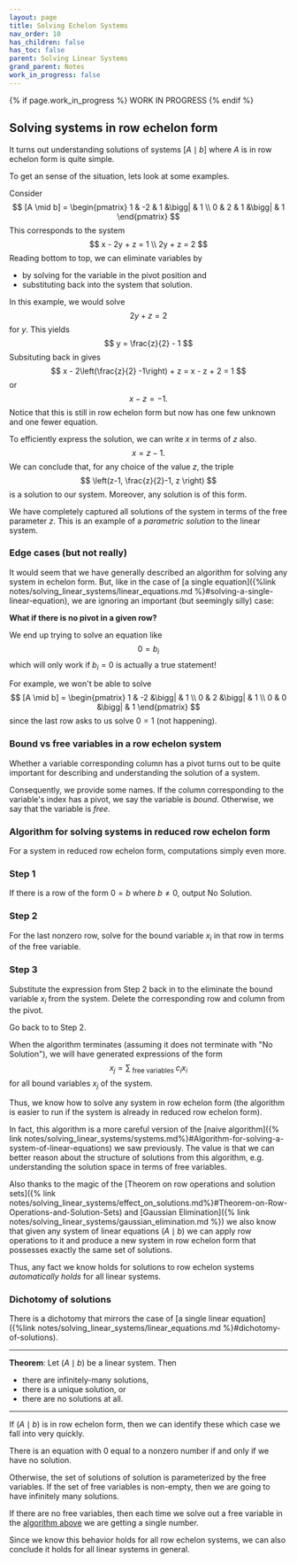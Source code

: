 ```yaml
---
layout: page
title: Solving Echelon Systems
nav_order: 10
has_children: false
has_toc: false
parent: Solving Linear Systems
grand_parent: Notes
work_in_progress: false 
---
```


{% if page.work_in_progress %}
    WORK IN PROGRESS
{% endif %}

## Solving systems in row echelon form

It turns out understanding solutions of systems $[A \mid b]$ where 
$A$ is in row echelon form is quite simple. 

To get an sense of the situation, lets look at some examples. 

Consider 
$$
    [A \mid b] = 
    \begin{pmatrix}
        1 & -2 & 1 &\bigg| & 1 \\
        0 & 2 & 1 &\bigg| & 1 
    \end{pmatrix}
$$
This corresponds to the system
$$
    x - 2y + z = 1 \\
    2y + z = 2
$$
Reading bottom to top, we can eliminate variables by
* by solving for the variable in the pivot position and 
* substituting back into the system that solution. 

In this example, we would solve
$$
    2y + z = 2 
$$
for $y$. This yields 
$$
    y = \frac{z}{2} - 1
$$
Subsituting back in gives 
$$
    x - 2\left(\frac{z}{2} -1\right) + z = x - z + 2 = 1
$$
or 
$$
    x - z = -1.
$$
Notice that this is still in row echelon form but now has 
one few unknown and one fewer equation. 

To efficiently express the solution, we can write $x$ in 
terms of $z$ also. 
$$
    x = z-1. 
$$
We can conclude that, for any choice of the value $z$, the triple 
$$
    \left(z-1, \frac{z}{2}-1, z \right)
$$
is a solution to our system. Moreover, any solution is of this form.

We have completely captured all solutions of the system in terms 
of the free parameter $z$. This is an example of a _parametric solution_ 
to the linear system.  

### Edge cases (but not really) 

It would seem that we have generally described an algorithm for 
solving any system in echelon form. But, like in the case of 
[a single equation]({%link notes/solving_linear_systems/linear_equations.md %}#solving-a-single-linear-equation),
we are ignoring an important (but seemingly silly) case: 

**What if there is no pivot in a given row?**

We end up trying to solve an equation like 
$$
    0 = b_i 
$$
which will only work if $b_i = 0$ is actually a true statement!

For example, we won't be able to solve 
$$
    [A \mid b] = 
    \begin{pmatrix}
        1 & -2 &\bigg| & 1 \\
        0 & 2 &\bigg| & 1 \\
        0 & 0 &\bigg| & 1 
    \end{pmatrix}
$$
since the last row asks to us solve $0=1$ (not happening).  

### Bound vs free variables in a row echelon system 

Whether a variable corresponding column has a pivot turns out to be 
quite important for describing and understanding the solution of a system. 

Consequently, we provide some names. If the column corresponding to the 
variable's index has a pivot, we say the variable is _bound_. Otherwise, 
we say that the variable is _free_. 

### Algorithm for solving systems in reduced row echelon form  

For a system in reduced row echelon form, computations simply even more. 

### Step 1

If there is a row of the form $0 = b$ where $b \neq 0$, output No Solution.

### Step 2 

For the last nonzero row, solve for the bound variable $x_i$ in that row in terms 
of the free variable. 

### Step 3

Substitute the expression from Step 2 back in to the eliminate the bound variable $x_i$ 
from the system. Delete the corresponding row and column from the pivot. 

Go back to to Step 2. 

When the algorithm terminates (assuming it does not terminate with "No Solution"), 
we will have generated expressions of the form 
$$
    x_j = \sum_{\text{ free variables }} c_i x_i 
$$
for all bound variables $x_j$ of the system. 

Thus, we know how to solve any system in row echelon form (the algorithm is easier to 
run if the system is already in reduced row echelon form). 

In fact, this algorithm is a more careful version of the 
[naive algorithm]({% link notes/solving_linear_systems/systems.md%}#Algorithm-for-solving-a-system-of-linear-equations) 
we saw previously. The value is that we can better reason about the structure of solutions 
from this algorithm, e.g. understanding the solution space in terms of free variables. 

Also thanks to the magic of the 
[Theorem on row operations and solution sets]({% link notes/solving_linear_systems/effect_on_solutions.md%}#Theorem-on-Row-Operations-and-Solution-Sets)
and [Gaussian Elimination]({% link notes/solving_linear_systems/gaussian_elimination.md %}) we 
also know that given any system of linear equations $(A \mid b)$ we can apply row 
operations to it and produce a new system in row echelon form that possesses exactly the 
same set of solutions. 

Thus, any fact we know holds for solutions to row echelon systems _automatically holds_ 
for all linear systems. 

### Dichotomy of solutions

There is a dichotomy that mirrors 
the case of 
[a single linear equation]({%link notes/solving_linear_systems/linear_equations.md %}#dichotomy-of-solutions). 

-----

**Theorem**: Let $(A \mid b)$ be a linear system. Then 
- there are infinitely-many solutions, 
- there is a unique solution, or
- there are no solutions at all. 

-----

If $(A \mid b)$ is in row echelon form, then we can identify these which case we fall into very quickly. 

There is an equation with $0$ equal to a nonzero number if and only if we have no solution. 

Otherwise, the set of solutions of solution is parameterized by the free variables. If the set of 
free variables is non-empty, then we are going to have infinitely many solutions. 

If there are no free variables, then each time we solve out a free variable in the 
[algorithm above](#Algorithm-for-solving-systems-in-reduced-row-echelon-form) we are getting a 
single number. 

Since we know this behavior holds for all row echelon systems, we can also conclude it holds for 
all linear systems in general. 

